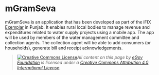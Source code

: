 # mGramSeva

mGramSeva is an application that has been developed as part of the iFIX [Exemplar](../) in Punjab. It enables rural local bodies to manage revenue and expenditures related to water supply projects using a mobile app. The app will be used by members of the water management committee and collection agents. The collection agent will be able to add consumers (or households), generate bill and receipt acknowledgements.&#x20;

> [![Creative Commons License](https://i.creativecommons.org/l/by/4.0/80x15.png)_​_](http://creativecommons.org/licenses/by/4.0/)_All content on this page by_ [_eGov Foundation_](https://egov.org.in/) _is licensed under a_ [_Creative Commons Attribution 4.0 International License_](http://creativecommons.org/licenses/by/4.0/)_._
